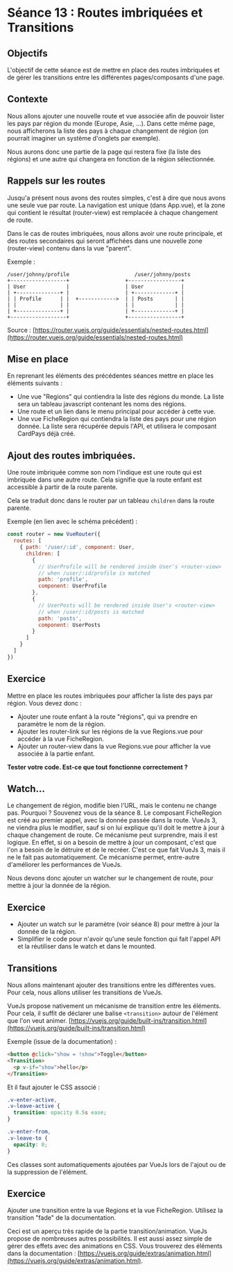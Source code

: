 # Séance 13 : Routes imbriquées et Transitions

## Objectifs

L'objectif de cette séance est de mettre en place des routes imbriquées et de gérer les transitions entre les différentes pages/composants d'une page.

## Contexte

Nous allons ajouter une nouvelle route et vue associée afin de pouvoir lister les pays par région du monde (Europe, Asie, ...).
Dans cette même page, nous afficherons la liste des pays à chaque changement de région (on pourrait imaginer un système d'onglets par exemple).

Nous aurons donc une partie de la page qui restera fixe (la liste des régions) et une autre qui changera en fonction de la région sélectionnée.

## Rappels sur les routes

Jusqu'a présent nous avons des routes simples, c'est à dire que nous avons une seule vue par route. La navigation est unique (dans App.vue), et la zone qui contient le résultat (router-view) est remplacée à chaque changement de route.

Dans le cas de routes imbriquées, nous allons avoir une route principale, et des routes secondaires qui seront affichées dans une nouvelle zone (router-view) contenu dans la vue "parent".

Exemple :

```
/user/johnny/profile                     /user/johnny/posts
+------------------+                  +-----------------+
| User             |                  | User            |
| +--------------+ |                  | +-------------+ |
| | Profile      | |  +------------>  | | Posts       | |
| |              | |                  | |             | |
| +--------------+ |                  | +-------------+ |
+------------------+                  +-----------------+
```

Source : [https://router.vuejs.org/guide/essentials/nested-routes.html](https://router.vuejs.org/guide/essentials/nested-routes.html)

## Mise en place

En reprenant les éléments des précédentes séances mettre en place les éléments suivants :

* Une vue "Regions" qui contiendra la liste des régions du monde. La liste sera un tableau javascript contenant les noms des régions.
* Une route et un lien dans le menu principal pour accéder à cette vue.
* Une vue FicheRegion qui contiendra la liste des pays pour une région donnée. La liste sera récupérée depuis l'API, et utilisera le composant CardPays déjà créé.

## Ajout des routes imbriquées.

Une route imbriquée comme son nom l'indique est une route qui est imbriquée dans une autre route. Cela signifie que la route enfant est accessible à partir de la route parente. 

Cela se traduit donc dans le router par un tableau `children` dans la route parente.

Exemple (en lien avec le schéma précédent) :

```javascript
const router = new VueRouter({
  routes: [
    { path: '/user/:id', component: User,
      children: [
        {
          // UserProfile will be rendered inside User's <router-view>
          // when /user/:id/profile is matched
          path: 'profile',
          component: UserProfile
        },
        {
          // UserPosts will be rendered inside User's <router-view>
          // when /user/:id/posts is matched
          path: 'posts',
          component: UserPosts
        }
      ]
    }
  ]
})
```

## Exercice

Mettre en place les routes imbriquées pour afficher la liste des pays par région. Vous devez donc :

* Ajouter une route enfant à la route "régions", qui va prendre en paramètre le nom de la région.
* Ajouter les router-link sur les régions de la vue Regions.vue pour accéder à la vue FicheRegion.
* Ajouter un router-view dans la vue Regions.vue pour afficher la vue associée à la partie enfant.

**Tester votre code. Est-ce que tout fonctionne correctement ?**

## Watch...

Le changement de région, modifie bien l'URL, mais le contenu ne change pas. Pourquoi ? Souvenez vous de la séance 8. Le composant FicheRegion est créé au premier appel, avec la donnée passée dans la route. VueJs 3, ne viendra plus le modifier, sauf si on lui explique qu'il doit le mettre à jour à chaque changement de route. Ce mécanisme peut surprendre, mais il est logique. En effet, si on a besoin de mettre à jour un composant, c'est que l'on a besoin de le détruire et de le recréer. C'est ce que fait VueJs 3, mais il ne le fait pas automatiquement. Ce mécanisme permet, entre-autre d'améliorer les performances de VueJs.

Nous devons donc ajouter un watcher sur le changement de route, pour mettre à jour la donnée de la région.

## Exercice

* Ajouter un watch sur le paramètre (voir séance 8) pour mettre à jour la donnée de la région.
* Simplifier le code pour n'avoir qu'une seule fonction qui fait l'appel API et la réutiliser dans le watch et dans le mounted.

## Transitions

Nous allons maintenant ajouter des transitions entre les différentes vues. Pour cela, nous allons utiliser les transitions de VueJs.

VueJs propose nativement un mécanisme de transition entre les éléments. Pour cela, il suffit de déclarer une balise `<transition>` autour de l'élément que l'on veut animer. [https://vuejs.org/guide/built-ins/transition.html](https://vuejs.org/guide/built-ins/transition.html)

Exemple (issue de la documentation) :

```html
<button @click="show = !show">Toggle</button>
<Transition>
  <p v-if="show">hello</p>
</Transition>
```

Et il faut ajouter le CSS associé :

```css
.v-enter-active,
.v-leave-active {
  transition: opacity 0.5s ease;
}

.v-enter-from,
.v-leave-to {
  opacity: 0;
}
```

Ces classes sont automatiquements ajoutées par VueJs lors de l'ajout ou de la suppression de l'élément.

## Exercice

Ajouter une transition entre la vue Regions et la vue FicheRegion. Utilisez la transition "fade" de la documentation.

Ceci est un aperçu très rapide de la partie transition/animation. VueJs propose de nombreuses autres possibilités. Il est aussi assez simple de gérer des effets avec des animations en CSS. Vous trouverez des éléments dans la documentation : [https://vuejs.org/guide/extras/animation.html](https://vuejs.org/guide/extras/animation.html).

